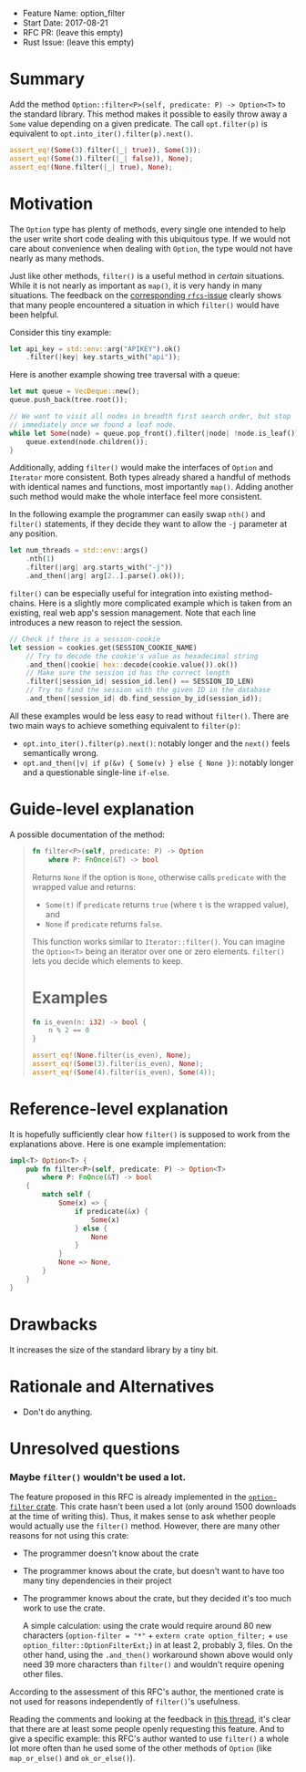 - Feature Name: option_filter
- Start Date: 2017-08-21
- RFC PR: (leave this empty)
- Rust Issue: (leave this empty)

# Summary
[summary]: #summary

Add the method `Option::filter<P>(self, predicate: P) -> Option<T>` to the
standard library. This method makes it possible to easily throw away a `Some`
value depending on a given predicate. The call `opt.filter(p)` is equivalent
to `opt.into_iter().filter(p).next()`.

```rust
assert_eq!(Some(3).filter(|_| true)), Some(3));
assert_eq!(Some(3).filter(|_| false)), None);
assert_eq!(None.filter(|_| true), None);
```

# Motivation
[motivation]: #motivation

The `Option` type has plenty of methods, every single one intended to help the
user write short code dealing with this ubiquitous type. If we would not care
about convenience when dealing with `Option`, the type would not have nearly
as many methods.

Just like other methods, `filter()` is a useful method in *certain*
situations. While it is not nearly as important as `map()`, it is very handy
in many situations. The feedback on the [corresponding `rfcs`-issue][issue]
clearly shows that many people encountered a situation in which `filter()`
would have been helpful.

Consider this tiny example:

```rust
let api_key = std::env::arg("APIKEY").ok()
    .filter(|key| key.starts_with("api"));
```

Here is another example showing tree traversal with a queue:

```rust
let mut queue = VecDeque::new();
queue.push_back(tree.root());

// We want to visit all nodes in breadth first search order, but stop
// immediately once we found a leaf node.
while let Some(node) = queue.pop_front().filter(|node| !node.is_leaf()) {
    queue.extend(node.children());
}
```

Additionally, adding `filter()` would make the interfaces of `Option` and
`Iterator` more consistent. Both types already shared a handful of methods
with identical names and functions, most importantly `map()`. Adding another
such method would make the whole interface feel more consistent.

In the following example the programmer can easily swap `nth()` and `filter()`
statements, if they decide they want to allow the `-j` parameter at any
position.

```rust
let num_threads = std::env::args()
    .nth(1)
    .filter(|arg| arg.starts_with("-j"))
    .and_then(|arg| arg[2..].parse().ok());

```

`filter()` can be especially useful for integration into existing method-
chains. Here is a slightly more complicated example which is taken from an
existing, real web app's session management. Note that each line introduces a
new reason to reject the session.

```rust
// Check if there is a session-cookie
let session = cookies.get(SESSION_COOKIE_NAME)
    // Try to decode the cookie's value as hexadecimal string
    .and_then(|cookie| hex::decode(cookie.value()).ok())
    // Make sure the session id has the correct length
    .filter(|session_id| session_id.len() == SESSION_ID_LEN)
    // Try to find the session with the given ID in the database
    .and_then(|session_id| db.find_session_by_id(session_id));
```

All these examples would be less easy to read without `filter()`. There are
two main ways to achieve something equivalent to `filter(p)`:

- `opt.into_iter().filter(p).next()`: notably longer and the `next()` feels
  semantically wrong.
- `opt.and_then(|v| if p(&v) { Some(v) } else { None })`: notably longer and a
  questionable single-line `if-else`.


[issue]: https://github.com/rust-lang/rfcs/issues/1485

# Guide-level explanation
[guide-level-explanation]: #guide-level-explanation

A possible documentation of the method:

> ```rust
> fn filter<P>(self, predicate: P) -> Option
>     where P: FnOnce(&T) -> bool
> ```
>
> Returns `None` if the option is `None`, otherwise calls `predicate` with the
> wrapped value and returns:
>
> - `Some(t)` if `predicate` returns `true` (where `t` is the wrapped value),
>    and
> - `None` if `predicate` returns `false`.
>
> This function works similar to `Iterator::filter()`. You can imagine the
> `Option<T>` being an iterator over one or zero elements. `filter()` lets
> you decide which elements to keep.
>
> # Examples
>
> ```rust
> fn is_even(n: i32) -> bool {
>     n % 2 == 0
> }
>
> assert_eq!(None.filter(is_even), None);
> assert_eq!(Some(3).filter(is_even), None);
> assert_eq!(Some(4).filter(is_even), Some(4));
> ```
>

# Reference-level explanation
[reference-level-explanation]: #reference-level-explanation

It is hopefully sufficiently clear how `filter()` is supposed to work from the
explanations above. Here is one example implementation:

```rust
impl<T> Option<T> {
    pub fn filter<P>(self, predicate: P) -> Option<T>
        where P: FnOnce(&T) -> bool
    {
        match self {
            Some(x) => {
                if predicate(&x) {
                    Some(x)
                } else {
                    None
                }
            }
            None => None,
        }
    }
}
```

# Drawbacks
[drawbacks]: #drawbacks

It increases the size of the standard library by a tiny bit.

# Rationale and Alternatives
[alternatives]: #alternatives

- Don't do anything.

# Unresolved questions
[unresolved]: #unresolved-questions

### Maybe `filter()` wouldn't be used a lot.

The feature proposed in this RFC is already implemented in the
[`option-filter` crate][crate]. This crate hasn't been used a lot (only
around 1500 downloads at the time of writing this). Thus, it makes sense to ask whether people would actually use the `filter()` method. However, there
are many other reasons for not using this crate:

- The programmer doesn't know about the crate
- The programmer knows about the crate, but doesn't want to have too many tiny
  dependencies in their project
- The programmer knows about the crate, but they decided it's too much work to
  use the crate.

  A simple calculation: using the crate would require around 80 new characters
  (`option-filter = "*"` + `extern crate option_filter;` +
  `use option_filter::OptionFilterExt;`) in at least 2, probably 3, files. On
  the other hand, using the `.and_then()` workaround shown above would only
  need 39 more characters than `filter()` and wouldn't require opening other
  files.

According to the assessment of this RFC's author, the mentioned crate is not
used for reasons independently of `filter()`'s usefulness.

Reading the comments and looking at the feedback in [this thread][rfcs-issue],
it's clear that there are at least some people openly requesting this feature.
And to give a specific example: this RFC's author wanted to use `filter()` a
whole lot more often than he used some of the other methods of `Option` (like
`map_or_else()` and `ok_or_else()`).


[crate]: https://crates.io/crates/option-filter
[rfcs-issue]: https://github.com/rust-lang/rfcs/issues/1485
